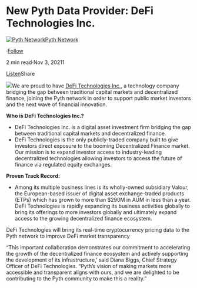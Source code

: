 New Pyth Data Provider: DeFi Technologies Inc.
==============================================

[![Pyth Network](https://miro.medium.com/v2/resize:fill:88:88/1*rdK3rHcWpkge6BRQRIwBjA.jpeg)](/?source=post_page-----d5e148be12--------------------------------)[Pyth Network](/?source=post_page-----d5e148be12--------------------------------)

·[Follow](https://medium.com/m/signin?actionUrl=https%3A%2F%2Fmedium.com%2F_%2Fsubscribe%2Fuser%2Ff55fccc0ad62&operation=register&redirect=https%3A%2F%2Fpythnetwork.medium.com%2Fnew-pyth-data-provider-defi-technologies-inc-d5e148be12&user=Pyth+Network&userId=f55fccc0ad62&source=post_page-f55fccc0ad62----d5e148be12---------------------post_header-----------)

2 min read·Nov 3, 20211

[Listen](https://medium.com/m/signin?actionUrl=https%3A%2F%2Fmedium.com%2Fplans%3Fdimension%3Dpost_audio_button%26postId%3Dd5e148be12&operation=register&redirect=https%3A%2F%2Fpythnetwork.medium.com%2Fnew-pyth-data-provider-defi-technologies-inc-d5e148be12&source=-----d5e148be12---------------------post_audio_button-----------)Share

![](https://miro.medium.com/v2/resize:fit:1400/1*nRvzsAZUdfkuidrvHN34bw.png)We are proud to have [DeFi Technologies Inc.](https://defi.tech/), a technology company bridging the gap between traditional capital markets and decentralized finance, joining the Pyth network in order to support public market investors and the next wave of financial innovation.

**Who is DeFi Technologies Inc.?**

* DeFi Technologies Inc. is a digital asset investment firm bridging the gap between traditional capital markets and decentralized finance.
* DeFi Technologies is the only publicly-traded company built to give investors direct exposure to the booming Decentralized Finance market. Our mission is to expand investor access to industry-leading decentralized technologies allowing investors to access the future of finance via regulated equity exchanges.

**Proven Track Record:**

* Among its multiple business lines is its wholly-owned subsidiary Valour, the European-based issuer of digital asset exchange-traded products (ETPs) which has grown to more than $290M in AUM in less than a year. DeFi Technologies is rapidly expanding its business activities globally to bring its offerings to more investors globally and ultimately expand access to the growing decentralized finance ecosystem.

DeFi Technologies will bring its real-time cryptocurrency pricing data to the Pyth network to improve DeFi market transparency

“This important collaboration demonstrates our commitment to accelerating the growth of the decentralized finance ecosystem and actively supporting the development of its infrastructure,’ said Diana Biggs, Chief Strategy Officer of DeFi Technologies. “Pyth’s vision of making markets more accessible and transparent aligns with ours, and we are delighted to be contributing to the Pyth community to make this a reality.”

